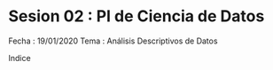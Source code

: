 # Sesion 02 : PI de Ciencia de Datos

Fecha : 19/01/2020
Tema : Análisis Descriptivos de Datos

Indice
